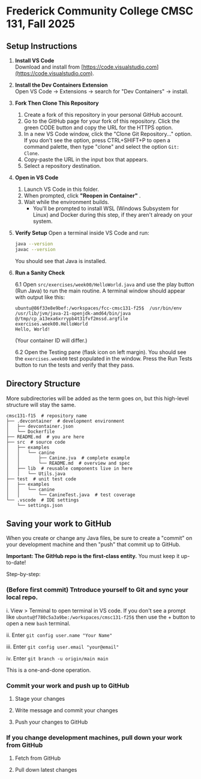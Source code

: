 # Frederick Community College CMSC 131, Fall 2025


## Setup Instructions 

1. **Install VS Code**  
   Download and install from [https://code.visualstudio.com](https://code.visualstudio.com).

2. **Install the Dev Containers Extension**  
   Open VS Code → Extensions → search for "Dev Containers" → install.

3. **Fork Then Clone This Repository** 
    1. Create a fork of this repository in your personal GitHub account.
    2. Go to the GitHub page for your fork of this repository. Click the green CODE button and copy the URL for the HTTPS option.
    3. In a new VS Code window, click the "Clone Git Repository..." option. If you don't see the option, press CTRL+SHIFT+P to open a command palette, then type "clone" and select the option `Git: Clone`.
    4. Copy-paste the URL in the input box that appears.
    5. Select a repository destination.

5. **Open in VS Code**
    1. Launch VS Code in this folder.
    2. When prompted, click **"Reopen in Container"** .
    3. Wait while the environment builds.
        - You'll be prompted to install WSL (Windows Subsystem for Linux) and Docker during this step, if they aren't already on your system.

6. **Verify Setup**
    Open a terminal inside VS Code and run:
    ```bash
    java --version
    javac --version
    ```
    You should see that Java is installed.

7. **Run a Sanity Check** 
    
    6.1 Open `src/exercises/week00/HelloWorld.java` and use the play button (Run Java) to run the main routine. A terminal window should appear with output like this:
    ```
    ubuntu@86f33e8e9bef:/workspaces/fcc-cmsc131-f25$  /usr/bin/env /usr/lib/jvm/java-21-openjdk-amd64/bin/java @/tmp/cp_a13exa6xrrypb4t31fvf2mssd.argfile exercises.week00.HelloWorld 
    Hello, World!
    ```
    (Your container ID will differ.)

    6.2 Open the Testing pane (flask icon on left margin). You should see the `exercises.week00` test populated in the window. Press the Run Tests button to run the tests and verify that they pass.


## Directory Structure

More subdirectories will be added as the term goes on, but this high-level structure will stay the same.

```
cmsc131-f15  # repository name
├── .devcontainer  # development environment
│   ├── devcontainer.json
│   └── Dockerfile
├── README.md  # you are here
├── src  # source code
│   ├── examples
│   │   └── canine
│   │       ├── Canine.jva  # complete example
│   │       └── README.md  # overview and spec
│   ├── lib  # reusable components live in here
│   │   └── Utils.java
├── test  # unit test code
│   ├── examples
│   │   └── canine
│   │       └── CanineTest.java  # test coverage
└── .vscode  # IDE settings
    └── settings.json
```


## Saving your work to GitHub

When you create or change any Java files, be sure to create a "commit" 
on your development machine and then "push" that commit up to GitHub.

**Important: The GitHub repo is the first-class entity.**
You must keep it up-to-date!

Step-by-step:

### (Before first commit) Tntroduce yourself to Git and sync your local repo.
	
i. View > Terminal to open terminal in VS code. If you don't see a prompt like `ubuntu@f780c5a3a9be:/workspaces/cmsc131-f25$` then use the + button to open a new `bash` terminal.

ii. Enter `git config user.name "Your Name"`

iii. Enter `git config user.email "your@email"`

iv. Enter ```git branch -u origin/main main```

This is a one-and-done operation.

### Commit your work and push up to GitHub
	
1. Stage your changes

2. Write message and commit your changes

3. Push your changes to GitHub

### If you change development machines, pull down your work from GitHub

1. Fetch from GitHub

2. Pull down latest changes
